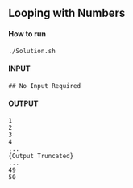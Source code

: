 ## Looping with Numbers

#### How to run
```
./Solution.sh
```

#### INPUT
```
## No Input Required
```

#### OUTPUT
```
1
2
3
4
...
{Output Truncated}
...
49
50
```